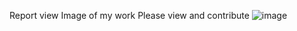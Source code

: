 Report view
Image of my work
Please view and contribute
![image](https://github.com/AbhijitCodin/EV-DASHBOARD/assets/162447497/bc566afa-40cb-4e9c-b777-0635a5c8943a)
